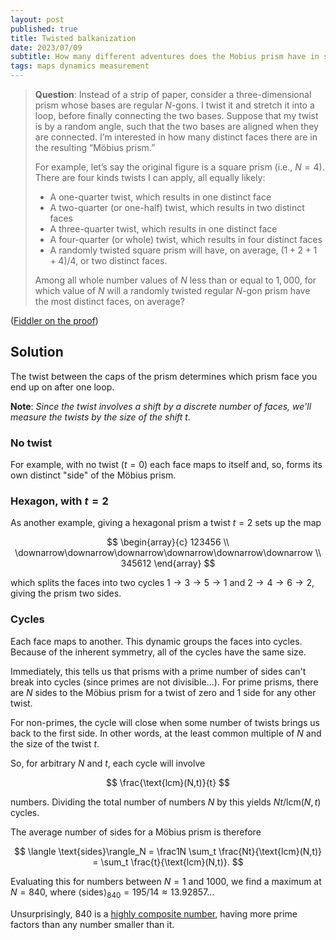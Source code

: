 ```yaml
---
layout: post
published: true
title: Twisted balkanization 
date: 2023/07/09
subtitle: How many different adventures does the Mobius prism have in store?
tags: maps dynamics measurement
---
```


>**Question**: Instead of a strip of paper, consider a three-dimensional prism whose bases are regular $N$-gons. I twist it and stretch it into a loop, before finally connecting the two bases. Suppose that my twist is by a random angle, such that the two bases are aligned when they are connected. I’m interested in how many distinct faces there are in the resulting “Möbius prism.”
>
>For example, let’s say the original figure is a square prism (i.e., $N = 4$). There are four kinds twists I can apply, all equally likely:
>
> - A one-quarter twist, which results in one distinct face
> - A two-quarter (or one-half) twist, which results in two distinct faces
> - A three-quarter twist, which results in one distinct face
> - A four-quarter (or whole) twist, which results in four distinct faces
> - A randomly twisted square prism will have, on average, $(1+2+1+4)/4$, or two distinct faces.
>
>Among all whole number values of $N$ less than or equal to $1,000$, for which value of $N$ will a randomly twisted regular $N$-gon prism have the most distinct faces, on average?

<!--more-->

([Fiddler on the proof](https://thefiddler.substack.com/p/can-you-escape-the-infinite-loop))

## Solution

The twist between the caps of the prism determines which prism face you end up on after one loop. 

**Note**: *Since the twist involves a shift by a discrete number of faces, we'll measure the twists by the size of the shift $t.$*

### No twist

For example, with no twist ($t=0$) each face maps to itself and, so, forms its own distinct "side" of the Möbius prism.

### Hexagon, with $t=2$

As another example, giving a hexagonal prism a twist $t=2$ sets up the map

$$
  \begin{array}{c}
    123456 \\
    \downarrow\downarrow\downarrow\downarrow\downarrow\downarrow \\
    345612
  \end{array}
$$

which splits the faces into two cycles $1 \rightarrow 3 \rightarrow 5 \rightarrow 1$ and $2 \rightarrow 4 \rightarrow 6 \rightarrow 2,$ giving the prism two sides.

### Cycles

Each face maps to another. This dynamic groups the faces into cycles. Because of the inherent symmetry, all of the cycles have the same size. 

Immediately, this tells us that prisms with a prime number of sides can't break into cycles (since primes are not divisible$\ldots$). For prime prisms, there are $N$ sides to the Möbius prism for a twist of zero and $1$ side for any other twist.

For non-primes, the cycle will close when some number of twists brings us back to the first side. In other words, at the least common multiple of $N$ and the size of the twist $t.$

So, for arbitrary $N$ and $t,$ each cycle will involve 

$$ \frac{\text{lcm}(N,t)}{t} $$ 

numbers. Dividing the total number of numbers $N$ by this yields $Nt/\text{lcm}(N,t)$ cycles.

The average number of sides for a Möbius prism is therefore

$$ \langle \text{sides}\rangle_N = \frac1N \sum_t \frac{Nt}{\text{lcm}(N,t)} = \sum_t \frac{t}{\text{lcm}(N,t)}. $$

Evaluating this for numbers between $N=1$ and $1000,$ we find a maximum at $N=840,$ where $\langle\text{sides}\rangle_{840} = 195/14 \approx 13.92857\ldots$ 

Unsurprisingly, $840$ is a [highly composite number](https://en.wikipedia.org/wiki/Highly_composite_number), having more prime factors than any number smaller than it.

<br>
